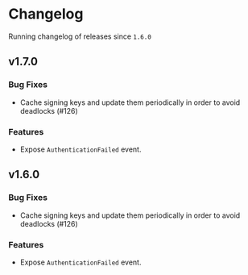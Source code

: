# Changelog
Running changelog of releases since `1.6.0`

## v1.7.0

### Bug Fixes

- Cache signing keys and update them periodically in order to avoid deadlocks (#126)

### Features

- Expose `AuthenticationFailed` event.

## v1.6.0

### Bug Fixes

- Cache signing keys and update them periodically in order to avoid deadlocks (#126)

### Features

- Expose `AuthenticationFailed` event.